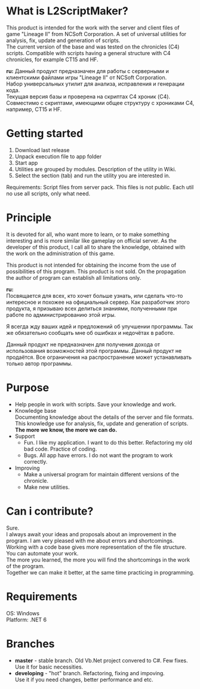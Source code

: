# What is L2ScriptMaker?
This product is intended for the work with the server and client files of game "Lineage II" from NСSoft Corporation.
A set of universal utilities for analysis, fix, update and generation of scripts.  
The current version of the base and was tested on the chronicles (C4) scripts. Compatible with scripts having a general structure with C4 chronicles, for example CT15 and HF.  

**ru:** Данный продукт предназначен для работы с серверными и клиентскими файлами игры "Lineage II" от NCSoft Corporation.  
Набор универсальных утилит для анализа, исправления и генерации кода.  
Текущая версия базы и проверена на скриптах С4 хроник (C4). Совместимо с скриптами, имеющими общее структуру с хрониками C4, например, CT15 и HF.  


# Getting started

1. Download last release
2. Unpack execution file to app folder
3. Start app
5. Utilities are grouped by modules. Description of the utility in Wiki.
6. Select the section (tab) and run the utility you are interested in.

Requirements:
Script files from server pack. This files is not public.
Each util no use all scripts, only what need.

# Principle

It is devoted for all, who want more to learn, or to make something interesting and is more similar like gameplay on official server.
As the developer of this product, I call all to share the knowledge, obtained with the work on the administration of this game.

This product is not intended for obtaining the income from the use of possibilities of this program.
This product is not sold. On the propagation the author of program can establish all limitations only.

**ru:**  
Посвящается для всех, кто хочет больше узнать, или сделать что-то интересное и похожее на официальный сервер.
Как разработчик этого продукта, я призываю всех делиться знаниями, полученными при работе по администрированию этой игры.

Я всегда жду ваших идей и предложений об улучшении программы. Так же обязательно сообщать мне об ошибках и недочётах в работе.

Данный продукт не предназначен для получения дохода от использования возможностей этой программы.
Данный продукт не продаётся. Все ограничения на распространение может устанавливать только автор программы.

# Purpose

* Help people in work with scripts. Save your knowledge and work.  
* Knowledge base  
Documenting knowledge about the details of the server and file formats. This knowledge use for analysis, fix, update and generation of scripts.  
**The more we know, the more we can do.**
* Support  
  * Fun. I like my application. I want to do this better. Refactoring my old bad code. Practice of coding.  
  * Bugs. All app have errors. I do not want the program to work correctly.
* Improving
  * Make a universal program for maintain different versions of the chronicle.
  * Make new utilities.

# Can i contribute?
Sure.  
I always await your ideas and proposals about an improvement in the program. I am very pleased with me about errors and shortcomings.  
Working with a code base gives more representation of the file structure. You can automate your work.  
The more you learned, the more you will find the shortcomings in the work of the program.  
Together we can make it better, at the same time practicing in programming.

# Requirements
OS: Windows  
Platform: .NET 6

# Branches
* **master** - stable branch. Old Vb.Net project convered to C#. Few fixes.  
Use it for basic necessities.
* **developing** - "hot" branch. Refactoring, fixing and impoving.  
Use it if you need changes, better performance and etc.

